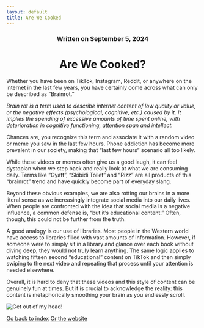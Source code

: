 ```yaml
---
layout: default
title: Are We Cooked
---
```

### <center>Written on September 5, 2024</center>

# <center> Are We Cooked? </center>  

Whether you have been on TikTok, Instagram, Reddit, or anywhere on the internet in the last few years, you have certainly come across what can only be described as “Brainrot.”  

*Brain rot is a term used to describe internet content of low quality or value, or the negative effects (psychological, cognitive, etc.) caused by it. It implies the spending of excessive amounts of time spent online, with deterioration in cognitive functioning, attention span and intellect.*  

Chances are, you recognize this term and associate it with a random video or meme you saw in the last few hours. Phone addiction has become more prevalent in our society, making that “last few hours” scenario all too likely.  

While these videos or memes often give us a good laugh, it can feel dystopian when we step back and really look at what we are consuming daily. Terms like “Gyatt”, “Skibidi Toilet” and “Rizz” are all products of this “brainrot” trend and have quickly become part of everyday slang.  

Beyond these obvious examples, we are also rotting our brains in a more literal sense as we increasingly integrate social media into our daily lives. When people are confronted with the idea that social media is a negative influence, a common defense is, “but it’s educational content.” Often, though, this could not be further from the truth.  

A good analogy is our use of libraries. Most people in the Western world have access to libraries filled with vast amounts of information. However, if someone were to simply sit in a library and glance over each book without diving deep, they would not truly learn anything. The same logic applies to watching fifteen second “educational” content on TikTok and then simply swiping to the next video and repeating that process until your attention is needed elsewhere.  

Overall, it is hard to deny that these videos and this style of content can be genuinely fun at times. But it is crucial to acknowledge the reality: this content is metaphorically smoothing your brain as you endlessly scroll.  

![Get out of my head!](https://images.guns.lol/rnUlh.jpg)

[Go back to index](./blog-index.md)
[Or the website](https://17hoodies.github.io/fonzi/index.html)
